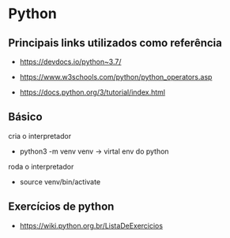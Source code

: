 # Python

## Principais links utilizados como referência

-   https://devdocs.io/python~3.7/

-   https://www.w3schools.com/python/python_operators.asp

-   https://docs.python.org/3/tutorial/index.html

## Básico

cria o interpretador

-   python3 -m venv venv -> virtal env do python

roda o interpretador

-   source venv/bin/activate

## Exercícios de python
 - https://wiki.python.org.br/ListaDeExercicios